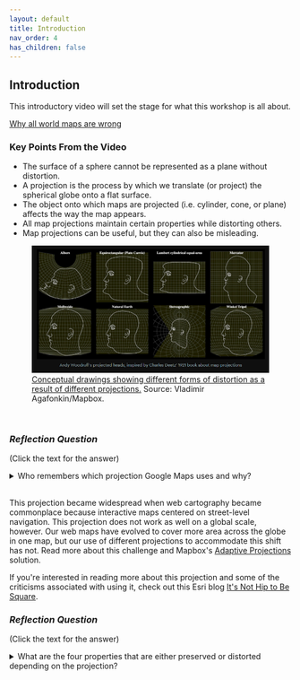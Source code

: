```yaml
---
layout: default
title: Introduction
nav_order: 4
has_children: false
---
```


## Introduction

This introductory video will set the stage for what this workshop is all about.

[Why all world maps are wrong](https://www.youtube.com/watch?v=kIID5FDi2JQ)

### Key Points From the Video

* The surface of a sphere cannot be represented as a plane without distortion.
* A projection is the process by which we translate (or project) the spherical globe onto a flat surface.
* The object onto which maps are projected (i.e. cylinder, cone, or plane) affects the way the map appears.
* All map projections maintain certain properties while distorting others.
* Map projections can be useful, but they can also be misleading.

<figure>
  <img src="../images/projectedHeads.png"
  alt="Projected Heads">
  <figcaption><a href="https://www.mapbox.com/blog/adaptive-projections">Conceptual drawings showing different forms of distortion as a result of different projections.</a> Source: Vladimir Agafonkin/Mapbox.</figcaption>
</figure>

<p>&nbsp;</p>

### *Reflection Question*
(Click the text for the answer)

<details>
<summary>Who remembers which projection Google Maps uses and why?</summary>

<i>Web Mercator
<br>
- Wherever you are on the map, up and down are north and south and left and right are west and east
<br>
- Preserves angles of roads
<br>
- At large scales, the conformality of the projection preserves shapes, such as buildings
<br>
- Objects around the equator are to scale relative to one another, while objects closer to the poles appear larger than they really are</i>

</details>
<br>

This projection became widespread when web cartography became commonplace because interactive maps centered on street-level navigation. This projection does not work as well on a global scale, however. Our web maps have evolved to cover more area across the globe in one map, but our use of different projections to accommodate this shift has not. Read more about this challenge and Mapbox's [Adaptive Projections](https://www.mapbox.com/blog/adaptive-projections) solution.

If you're interested in reading more about this projection and some of the criticisms associated with using it, check out this Esri blog [It's Not Hip to Be Square](https://www.esri.com/arcgis-blog/products/arcgis-pro/mapping/mercator-its-not-hip-to-be-square/).

### *Reflection Question*
(Click the text for the answer)

<details>
<summary>What are the four properties that are either preserved or distorted depending on the projection?</summary>
<br>
<i>Shape (angle), size (area), direction, and distance<i>

</details>
